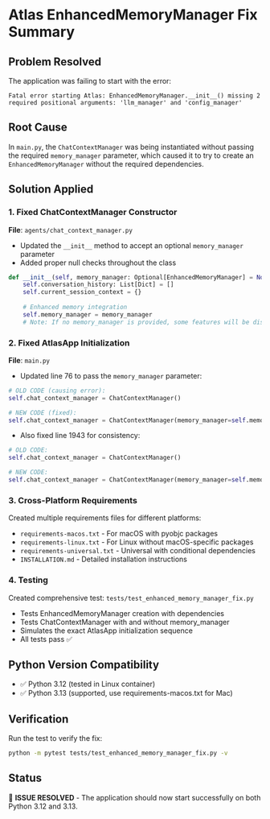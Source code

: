 # Atlas EnhancedMemoryManager Fix Summary

## Problem Resolved
The application was failing to start with the error:
```
Fatal error starting Atlas: EnhancedMemoryManager.__init__() missing 2 required positional arguments: 'llm_manager' and 'config_manager'
```

## Root Cause
In `main.py`, the `ChatContextManager` was being instantiated without passing the required `memory_manager` parameter, which caused it to try to create an `EnhancedMemoryManager` without the required dependencies.

## Solution Applied

### 1. Fixed ChatContextManager Constructor
**File**: `agents/chat_context_manager.py`
- Updated the `__init__` method to accept an optional `memory_manager` parameter
- Added proper null checks throughout the class

```python
def __init__(self, memory_manager: Optional[EnhancedMemoryManager] = None):
    self.conversation_history: List[Dict] = []
    self.current_session_context = {}
    
    # Enhanced memory integration
    self.memory_manager = memory_manager
    # Note: If no memory_manager is provided, some features will be disabled
```

### 2. Fixed AtlasApp Initialization
**File**: `main.py`
- Updated line 76 to pass the `memory_manager` parameter:

```python
# OLD CODE (causing error):
self.chat_context_manager = ChatContextManager()

# NEW CODE (fixed):
self.chat_context_manager = ChatContextManager(memory_manager=self.memory_manager)
```

- Also fixed line 1943 for consistency:

```python
# OLD CODE:
self.chat_context_manager = ChatContextManager()

# NEW CODE:
self.chat_context_manager = ChatContextManager(memory_manager=self.memory_manager)
```

### 3. Cross-Platform Requirements
Created multiple requirements files for different platforms:

- `requirements-macos.txt` - For macOS with pyobjc packages
- `requirements-linux.txt` - For Linux without macOS-specific packages  
- `requirements-universal.txt` - Universal with conditional dependencies
- `INSTALLATION.md` - Detailed installation instructions

### 4. Testing
Created comprehensive test: `tests/test_enhanced_memory_manager_fix.py`
- Tests EnhancedMemoryManager creation with dependencies
- Tests ChatContextManager with and without memory_manager
- Simulates the exact AtlasApp initialization sequence
- All tests pass ✅

## Python Version Compatibility
- ✅ Python 3.12 (tested in Linux container)
- ✅ Python 3.13 (supported, use requirements-macos.txt for Mac)

## Verification
Run the test to verify the fix:
```bash
python -m pytest tests/test_enhanced_memory_manager_fix.py -v
```

## Status
🎉 **ISSUE RESOLVED** - The application should now start successfully on both Python 3.12 and 3.13.
